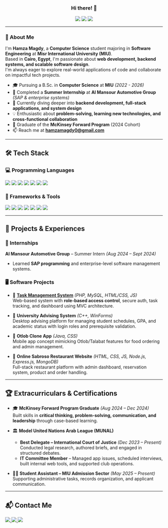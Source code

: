 <h3 align="center">
  Hi there! 👋
</h3>

<p align="center">
  <img src="https://img.shields.io/badge/-Computer Science-blue?style=for-the-badge">
  <img src="https://img.shields.io/badge/-Software Engineering-green?style=for-the-badge">
  <img src="https://img.shields.io/badge/-Web Development-orange?style=for-the-badge">
</p>

---

### 🚀 About Me

I'm **Hamza Magdy**, a **Computer Science** student majoring in **Software Engineering** at **Misr International University (MIU)**.  
Based in **Cairo, Egypt**, I'm passionate about **web development, backend systems, and scalable software design**.  
I'm always eager to explore real-world applications of code and collaborate on impactful tech projects.

- 🎓 Pursuing a B.Sc. in **Computer Science** at **MIU** *(2022 - 2026)*  
- 💼 Completed a **Summer Internship** at **Al Mansour Automotive Group** *(SAP & enterprise systems)*  
- 🌱 Currently diving deeper into **backend development, full-stack applications, and system design**  
- 💡 Enthusiastic about **problem-solving, learning new technologies, and cross-functional collaboration**  
- 🧠 Graduate of the **McKinsey Forward Program** (2024 Cohort)  
- 📫 Reach me at [**hamzamagdy0@gmail.com**](mailto:hamzamagdy0@gmail.com)

---

## 🛠️ Tech Stack

### 💻 Programming Languages  
<p align="left">
  <img src="https://img.shields.io/badge/-C++-00599C?style=flat-square&logo=c%2B%2B&logoColor=white">
  <img src="https://img.shields.io/badge/-Java-ED8B00?style=flat-square&logo=java&logoColor=white">
  <img src="https://img.shields.io/badge/-PHP-777BB4?style=flat-square&logo=php&logoColor=white">
  <img src="https://img.shields.io/badge/-C%23-68217A?style=flat-square&logo=c-sharp&logoColor=white">
  <img src="https://img.shields.io/badge/-JavaScript-F7DF1E?style=flat-square&logo=javascript&logoColor=black">
  <img src="https://img.shields.io/badge/-HTML-E34F26?style=flat-square&logo=html5&logoColor=white">
  <img src="https://img.shields.io/badge/-CSS-1572B6?style=flat-square&logo=css3&logoColor=white">
</p>

### 🔧 Frameworks & Tools  
<p align="left">
  <img src="https://img.shields.io/badge/-Node.js-339933?style=flat-square&logo=node.js&logoColor=white">
  <img src="https://img.shields.io/badge/-Express.js-000000?style=flat-square&logo=express&logoColor=white">
  <img src="https://img.shields.io/badge/-WinForms-512BD4?style=flat-square&logo=dotnet&logoColor=white">
  <img src="https://img.shields.io/badge/-MySQL-4479A1?style=flat-square&logo=mysql&logoColor=white">
  <img src="https://img.shields.io/badge/-MongoDB-47A248?style=flat-square&logo=mongodb&logoColor=white">
  <img src="https://img.shields.io/badge/-Postman-FF6C37?style=flat-square&logo=postman&logoColor=white">
  <img src="https://img.shields.io/badge/-GitHub-181717?style=flat-square&logo=github&logoColor=white">
</p>

---

## 🧠 Projects & Experiences

### 💼 Internships
**Al Mansour Automotive Group** – Summer Intern *(Aug 2024 – Sept 2024)*  
- Learned **SAP programming** and enterprise-level software management systems.

### 🖥️ Software Projects  
- 🔹 [**Task Management System**](https://github.com/hamzamagdy0) *(PHP, MySQL, HTML/CSS, JS)*  
  Web-based system with **role-based access control**, secure auth, task tracking, and dashboard using MVC architecture.

- 🔹 **University Advising System** *(C++, WinForms)*  
  Desktop advising platform for managing student schedules, GPA, and academic status with login roles and prerequisite validation.

- 🔹 **Otlob Clone App** *(Java, CSS)*  
  Mobile app concept mimicking Otlob/Talabat features for food ordering and admin management.

- 🔹 **Online Sabroso Restaurant Website** *(HTML, CSS, JS, Node.js, Express.js, MongoDB)*  
  Full-stack restaurant platform with admin dashboard, reservation system, product and order handling.

---

## 🏆 Extracurriculars & Certifications

- 🎓 **McKinsey Forward Program Graduate** *(Aug 2024 – Dec 2024)*  
  Built skills in **critical thinking, problem-solving, communication, and leadership** through case-based learning.

- 🏛️ **Model United Nations Arab League (MUNAL)**  
  - **Best Delegate – International Court of Justice** *(Dec 2023 – Present)*  
    Conducted legal research, authored briefs, and engaged in structured debates.  
  - **IT Committee Member** – Managed app issues, scheduled interviews, built internal web tools, and supported club operations.

- 🧑‍💼 **Student Assistant – MIU Admission Sector** *(May 2025 – Present)*  
  Supporting administrative tasks, records organization, and applicant communication.

---

## 📬 Contact Me

<p align="left">
  <a href="https://www.linkedin.com/in/hamza-magdy" target="_blank">
    <img src="https://img.shields.io/badge/-LinkedIn-0077B5?style=for-the-badge&logo=linkedin&logoColor=white"/> 
  </a>
  <a href="mailto:hamzamagdy0@gmail.com" target="_blank">
    <img src="https://img.shields.io/badge/Gmail-D14836?style=for-the-badge&logo=gmail&logoColor=white"/> 
  </a>
  <a href="https://github.com/hamzamagdy0" target="_blank">
    <img src="https://img.shields.io/badge/-GitHub-000000?style=for-the-badge&logo=github&logoColor=white"/> 
  </a>
</p>
